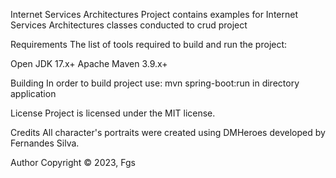 Internet Services Architectures
Project contains examples for Internet Services Architectures classes conducted to crud project

Requirements
The list of tools required to build and run the project:

Open JDK 17.x+
Apache Maven 3.9.x+

Building
In order to build project use:
mvn spring-boot:run in directory application

License
Project is licensed under the MIT license.

Credits
All character's portraits were created using DMHeroes developed by
Fernandes Silva.

Author
Copyright © 2023, Fgs
